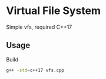 # Virtual File System

Simple vfs, required C++17

## Usage

Build

```bash
g++ -std=c++17 vfs.cpp
```

